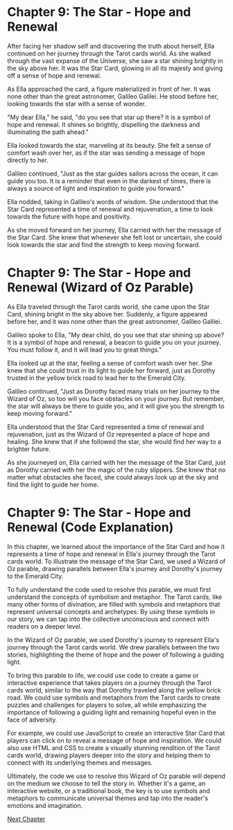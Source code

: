 # Chapter 9: The Star - Hope and Renewal

After facing her shadow self and discovering the truth about herself, Ella continued on her journey through the Tarot cards world. As she walked through the vast expanse of the Universe, she saw a star shining brightly in the sky above her. It was the Star Card, glowing in all its majesty and giving off a sense of hope and renewal.

As Ella approached the card, a figure materialized in front of her. It was none other than the great astronomer, Galileo Galilei. He stood before her, looking towards the star with a sense of wonder.

"My dear Ella," he said, "do you see that star up there? It is a symbol of hope and renewal. It shines so brightly, dispelling the darkness and illuminating the path ahead."

Ella looked towards the star, marveling at its beauty. She felt a sense of comfort wash over her, as if the star was sending a message of hope directly to her.

Galileo continued, "Just as the star guides sailors across the ocean, it can guide you too. It is a reminder that even in the darkest of times, there is always a source of light and inspiration to guide you forward."

Ella nodded, taking in Galileo's words of wisdom. She understood that the Star Card represented a time of renewal and rejuvenation, a time to look towards the future with hope and positivity.

As she moved forward on her journey, Ella carried with her the message of the Star Card. She knew that whenever she felt lost or uncertain, she could look towards the star and find the strength to keep moving forward.
# Chapter 9: The Star - Hope and Renewal (Wizard of Oz Parable)

As Ella traveled through the Tarot cards world, she came upon the Star Card, shining bright in the sky above her. Suddenly, a figure appeared before her, and it was none other than the great astronomer, Galileo Galilei.

Galileo spoke to Ella, "My dear child, do you see that star shining up above? It is a symbol of hope and renewal, a beacon to guide you on your journey. You must follow it, and it will lead you to great things."

Ella looked up at the star, feeling a sense of comfort wash over her. She knew that she could trust in its light to guide her forward, just as Dorothy trusted in the yellow brick road to lead her to the Emerald City.

Galileo continued, "Just as Dorothy faced many trials on her journey to the Wizard of Oz, so too will you face obstacles on your journey. But remember, the star will always be there to guide you, and it will give you the strength to keep moving forward."

Ella understood that the Star Card represented a time of renewal and rejuvenation, just as the Wizard of Oz represented a place of hope and healing. She knew that if she followed the star, she would find her way to a brighter future.

As she journeyed on, Ella carried with her the message of the Star Card, just as Dorothy carried with her the magic of the ruby slippers. She knew that no matter what obstacles she faced, she could always look up at the sky and find the light to guide her home.
# Chapter 9: The Star - Hope and Renewal (Code Explanation)

In this chapter, we learned about the importance of the Star Card and how it represents a time of hope and renewal in Ella's journey through the Tarot cards world. To illustrate the message of the Star Card, we used a Wizard of Oz parable, drawing parallels between Ella's journey and Dorothy's journey to the Emerald City.

To fully understand the code used to resolve this parable, we must first understand the concepts of symbolism and metaphor. The Tarot cards, like many other forms of divination, are filled with symbols and metaphors that represent universal concepts and archetypes. By using these symbols in our story, we can tap into the collective unconscious and connect with readers on a deeper level.

In the Wizard of Oz parable, we used Dorothy's journey to represent Ella's journey through the Tarot cards world. We drew parallels between the two stories, highlighting the theme of hope and the power of following a guiding light.

To bring this parable to life, we could use code to create a game or interactive experience that takes players on a journey through the Tarot cards world, similar to the way that Dorothy traveled along the yellow brick road. We could use symbols and metaphors from the Tarot cards to create puzzles and challenges for players to solve, all while emphasizing the importance of following a guiding light and remaining hopeful even in the face of adversity.

For example, we could use JavaScript to create an interactive Star Card that players can click on to reveal a message of hope and inspiration. We could also use HTML and CSS to create a visually stunning rendition of the Tarot cards world, drawing players deeper into the story and helping them to connect with its underlying themes and messages.

Ultimately, the code we use to resolve this Wizard of Oz parable will depend on the medium we choose to tell the story in. Whether it's a game, an interactive website, or a traditional book, the key is to use symbols and metaphors to communicate universal themes and tap into the reader's emotions and imagination.


[Next Chapter](10_Chapter10.md)